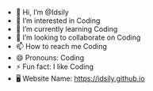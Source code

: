 - 👋 Hi, I’m @Idsily
- 👀 I’m interested in Coding
- 🌱 I’m currently learning Coding
- 💞️ I’m looking to collaborate on Coding
- 📫 How to reach me Coding
- 😄 Pronouns: Coding
- ⚡ Fun fact: I like Coding
- 🖥️ Website Name: https://idsily.github.io
<!---
Idsily/Idsily is a ✨ special ✨ repository because its `README.md` (this file) appears on your GitHub profile.
You can click the Preview link to take a look at your changes.
--->
